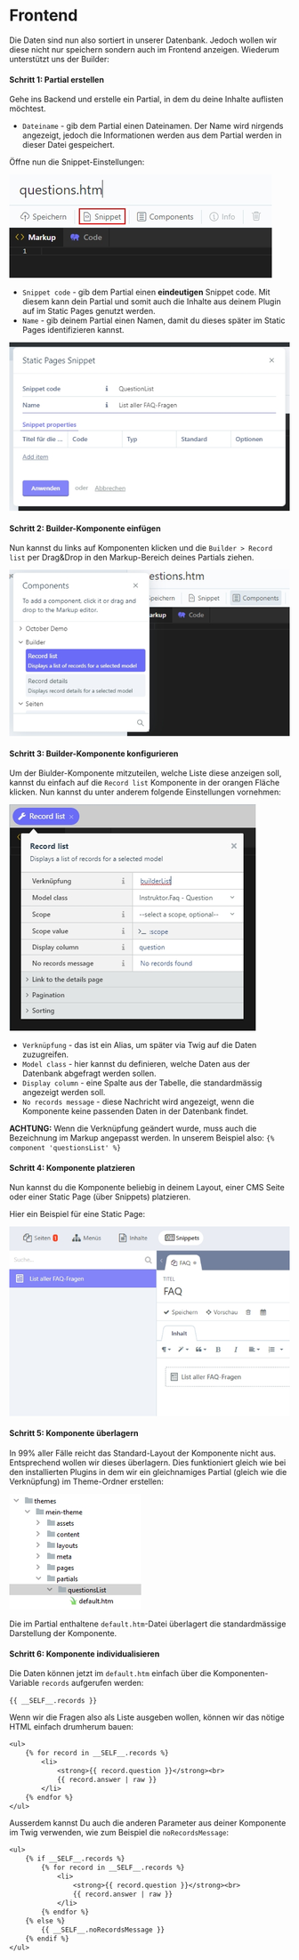 # Frontend
Die Daten sind nun also sortiert in unserer Datenbank. Jedoch wollen wir diese nicht nur speichern sondern auch im Frontend anzeigen. Wiederum unterstützt uns der Builder:

#### Schritt 1: Partial erstellen
Gehe ins Backend und erstelle ein Partial, in dem du deine Inhalte auflisten möchtest.

* `Dateiname` - gib dem Partial einen Dateinamen. Der Name wird nirgends angezeigt, jedoch die Informationen werden aus dem Partial werden in dieser Datei gespeichert.

Öffne nun die Snippet-Einstellungen:

![Snippet-Einstellungen öffnen](res/01.jpg)
 
* `Snippet code` - gib dem Partial einen **eindeutigen** Snippet code. Mit diesem kann dein Partial und somit auch die Inhalte aus deinem Plugin auf im Static Pages genutzt werden.
* `Name` - gib deinem Partial einen Namen, damit du dieses später im Static Pages identifizieren kannst.

![Snippet-Einstellungen](res/02.jpg)

#### Schritt 2: Builder-Komponente einfügen
Nun kannst du links auf Komponenten klicken und die `Builder > Record list` per Drag&Drop in den Markup-Bereich deines Partials ziehen.

![Builder-Komponente einfügen](res/03.jpg)

#### Schritt 3: Builder-Komponente konfigurieren
Um der Biulder-Komponente mitzuteilen, welche Liste diese anzeigen soll, kannst du einfach auf die `Record list` Komponente in der orangen Fläche klicken. Nun kannst du unter anderem folgende Einstellungen vornehmen:


![Einstellungen der Builder-Komponente](res/04.jpg)


* `Verknüpfung` - das ist ein Alias, um später via Twig auf die Daten zuzugreifen.
* `Model class` - hier kannst du definieren, welche Daten aus der Datenbank abgefragt werden sollen.
* `Display column` - eine Spalte aus der Tabelle, die standardmässig angezeigt werden soll.
* `No records message` - diese Nachricht wird angezeigt, wenn die Komponente keine passenden Daten in der Datenbank findet.

**ACHTUNG:** Wenn die Verknüpfung geändert wurde, muss auch die Bezeichnung im Markup angepasst werden. In unserem Beispiel also: `{% component 'questionsList' %}`

#### Schritt 4: Komponente platzieren
Nun kannst du die Komponente beliebig in deinem Layout, einer CMS Seite oder einer Static Page (über Snippets) platzieren.

Hier ein Beispiel für eine Static Page:

![Komponente in Static Page](res/05.jpg)

#### Schritt 5: Komponente überlagern
In 99% aller Fälle reicht das Standard-Layout der Komponente nicht aus. Entsprechend wollen wir dieses überlagern. Dies funktioniert gleich wie bei den installierten Plugins in dem wir ein gleichnamiges Partial (gleich wie die Verknüpfung) im Theme-Ordner erstellen: 

![Komponente überlagern](res/06.jpg)

Die im Partial enthaltene `default.htm`-Datei überlagert die standardmässige Darstellung der Komponente.

#### Schritt 6: Komponente individualisieren
Die Daten können jetzt im `default.htm` einfach über die Komponenten-Variable `records` aufgerufen werden:

``{{ __SELF__.records }}``

Wenn wir die Fragen also als Liste ausgeben wollen, können wir das nötige HTML einfach drumherum bauen:

```twig
<ul>
    {% for record in __SELF__.records %}
        <li>
            <strong>{{ record.question }}</strong><br>
            {{ record.answer | raw }}
        </li>
    {% endfor %}
</ul>
```

Ausserdem kannst Du auch die anderen Parameter aus deiner Komponente im Twig verwenden, wie zum Beispiel die `noRecordsMessage`:

```twig
<ul>
    {% if __SELF__.records %}
        {% for record in __SELF__.records %}
            <li>
                <strong>{{ record.question }}</strong><br>
                {{ record.answer | raw }}
            </li>
        {% endfor %}
    {% else %}
        {{ __SELF__.noRecordsMessage }}
    {% endif %}
</ul>
```

